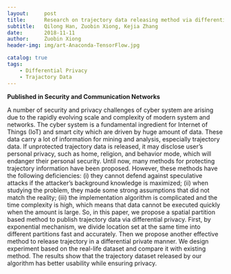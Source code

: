 ```yaml
---
layout:     post
title:      Research on trajectory data releasing method via differential privacy based on spatial partition
subtitle:   Qilong Han, Zuobin Xiong, Kejia Zhang
date:       2018-11-11
author:     Zuobin Xiong
header-img: img/art-Anaconda-TensorFlow.jpg

catalog: true
tags:
    - Differential Privacy
    - Trajactory Data
---
```



**Published in Security and Communication Networks**

A number of security and privacy challenges of cyber system are arising due to the rapidly evolving scale and complexity of modern system and networks. The cyber system is a fundamental ingredient for Internet of Things (IoT) and smart city which are driven by huge amount of data. These data carry a lot of information for mining and analysis, especially trajectory data. If unprotected trajectory data is released, it may disclose user’s personal privacy, such as home, religion, and behavior mode, which will endanger their personal security. Until now, many methods for protecting trajectory information have been proposed. However, these methods have the following deficiencies: (i) they cannot defend against speculative attacks if the attacker’s background knowledge is maximized; (ii) when studying the problem, they made some strong assumptions that did not match the reality; (iii) the implementation algorithm is complicated and the time complexity is high, which means that data cannot be executed quickly when the amount is large. So, in this paper, we propose a spatial partition based method to publish trajectory data via differential privacy. First, by exponential mechanism, we divide location set at the same time into different partitions fast and accurately. Then we propose another effective method to release trajectory in a differential private manner. We design experiment based on the real-life dataset and compare it with existing method. The results show that the trajectory dataset released by our algorithm has better usability while ensuring privacy.
